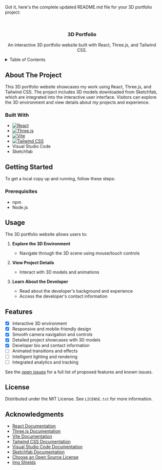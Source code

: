 Got it, here's the complete updated README.md file for your 3D portfolio project:

<a id="readme-top"></a>

<!-- PROJECT LOGO -->
<br />
<div align="center">
  <h3 align="center">3D Portfolio</h3>

  <p align="center">
    An interactive 3D portfolio website built with React, Three.js, and Tailwind CSS.
  </p>
</div>

<!-- TABLE OF CONTENTS -->
<details>
  <summary>Table of Contents</summary>
  <ol>
    <li>
      <a href="#about-the-project">About The Project</a>
      <ul>
        <li><a href="#built-with">Built With</a></li>
      </ul>
    </li>
    <li>
      <a href="#getting-started">Getting Started</a>
      <ul>
        <li><a href="#prerequisites">Prerequisites</a></li>
        <li><a href="#installation">Installation</a></li>
      </ul>
    </li>
    <li><a href="#usage">Usage</a></li>
    <li><a href="#features">Features</a></li>
    <li><a href="#roadmap">Roadmap</a></li>
    <li><a href="#contributing">Contributing</a></li>
    <li><a href="#license">License</a></li>
    <li><a href="#contact">Contact</a></li>
    <li><a href="#acknowledgments">Acknowledgments</a></li>
  </ol>
</details>

<!-- ABOUT THE PROJECT -->
## About The Project

This 3D portfolio website showcases my work using React, Three.js, and Tailwind CSS. The project includes 3D models downloaded from Sketchfab, which are integrated into the interactive user interface. Visitors can explore the 3D environment and view details about my projects and experience.

### Built With

* [![React][React.js]][React-url]
* [![Three.js][Three.js]][Three-url]
* [![Vite][Vite]][Vite-url]
* [![Tailwind CSS][Tailwind]][Tailwind-url]
* Visual Studio Code
* Sketchfab


<!-- GETTING STARTED -->
## Getting Started

To get a local copy up and running, follow these steps:

### Prerequisites

* npm
* Node.js


<!-- USAGE -->
## Usage

The 3D portfolio website allows users to:

1. **Explore the 3D Environment**
   - Navigate through the 3D scene using mouse/touch controls

2. **View Project Details**
   - Interact with 3D models and animations

3. **Learn About the Developer**
   - Read about the developer's background and experience
   - Access the developer's contact information


<!-- FEATURES -->
## Features

- [x] Interactive 3D environment
- [x] Responsive and mobile-friendly design
- [x] Smooth camera navigation and controls
- [x] Detailed project showcases with 3D models
- [x] Developer bio and contact information
- [ ] Animated transitions and effects
- [ ] Intelligent lighting and rendering
- [ ] Integrated analytics and tracking

See the [open issues](https://github.com/your_username/3d-portfolio/issues) for a full list of proposed features and known issues.


## License

Distributed under the MIT License. See `LICENSE.txt` for more information.



<!-- ACKNOWLEDGMENTS -->
## Acknowledgments

* [React Documentation](https://reactjs.org/docs/getting-started.html)
* [Three.js Documentation](https://threejs.org/docs/)
* [Vite Documentation](https://vitejs.dev/guide/)
* [Tailwind CSS Documentation](https://tailwindcss.com/docs)
* [Visual Studio Code Documentation](https://code.visualstudio.com/docs)
* [Sketchfab Documentation](https://help.sketchfab.com/)
* [Choose an Open Source License](https://choosealicense.com)
* [Img Shields](https://shields.io)


<!-- MARKDOWN LINKS & IMAGES -->


[React.js]: https://img.shields.io/badge/React-20232A?style=for-the-badge&logo=react&logoColor=61DAFB
[React-url]: https://reactjs.org/
[Three.js]: https://img.shields.io/badge/Three.js-black?style=for-the-badge&logo=three.js&logoColor=white
[Three-url]: https://threejs.org/
[Vite]: https://img.shields.io/badge/Vite-B73BFE?style=for-the-badge&logo=vite&logoColor=FFD62E
[Vite-url]: https://vitejs.dev/
[Tailwind]: https://img.shields.io/badge/Tailwind_CSS-38B2AC?style=for-the-badge&logo=tailwind-css&logoColor=white
[Tailwind-url]: https://tailwindcss.com/
